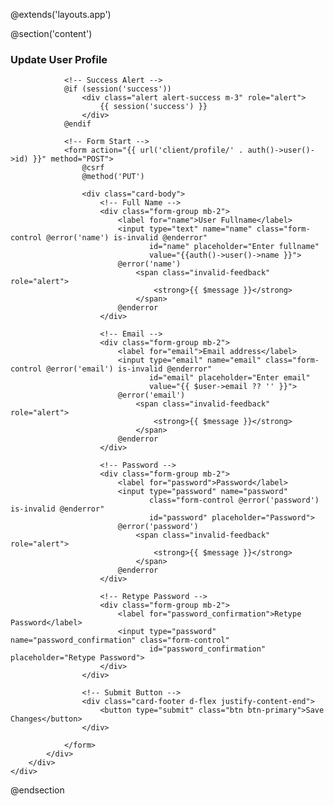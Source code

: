 @extends('layouts.app')

@section('content')
<div class="container">
    <div class="row mt-3">
        <div class="col-md-6">
            <div class="card">
                <div class="card-header">
                    <h3 class="card-title">Update User Profile</h3>
                </div>

                <!-- Success Alert -->
                @if (session('success'))
                    <div class="alert alert-success m-3" role="alert">
                        {{ session('success') }}
                    </div>
                @endif

                <!-- Form Start -->
                <form action="{{ url('client/profile/' . auth()->user()->id) }}" method="POST">
                    @csrf
                    @method('PUT')

                    <div class="card-body">
                        <!-- Full Name -->
                        <div class="form-group mb-2">
                            <label for="name">User Fullname</label>
                            <input type="text" name="name" class="form-control @error('name') is-invalid @enderror"
                                   id="name" placeholder="Enter fullname"
                                   value="{{auth()->user()->name }}">
                            @error('name')
                                <span class="invalid-feedback" role="alert">
                                    <strong>{{ $message }}</strong>
                                </span>
                            @enderror
                        </div>

                        <!-- Email -->
                        <div class="form-group mb-2">
                            <label for="email">Email address</label>
                            <input type="email" name="email" class="form-control @error('email') is-invalid @enderror"
                                   id="email" placeholder="Enter email"
                                   value="{{ $user->email ?? '' }}">
                            @error('email')
                                <span class="invalid-feedback" role="alert">
                                    <strong>{{ $message }}</strong>
                                </span>
                            @enderror
                        </div>

                        <!-- Password -->
                        <div class="form-group mb-2">
                            <label for="password">Password</label>
                            <input type="password" name="password"
                                   class="form-control @error('password') is-invalid @enderror"
                                   id="password" placeholder="Password">
                            @error('password')
                                <span class="invalid-feedback" role="alert">
                                    <strong>{{ $message }}</strong>
                                </span>
                            @enderror
                        </div>

                        <!-- Retype Password -->
                        <div class="form-group mb-2">
                            <label for="password_confirmation">Retype Password</label>
                            <input type="password" name="password_confirmation" class="form-control"
                                   id="password_confirmation" placeholder="Retype Password">
                        </div>
                    </div>

                    <!-- Submit Button -->
                    <div class="card-footer d-flex justify-content-end">
                        <button type="submit" class="btn btn-primary">Save Changes</button>
                    </div>

                </form>
            </div>
        </div>
    </div>
</div>
@endsection
